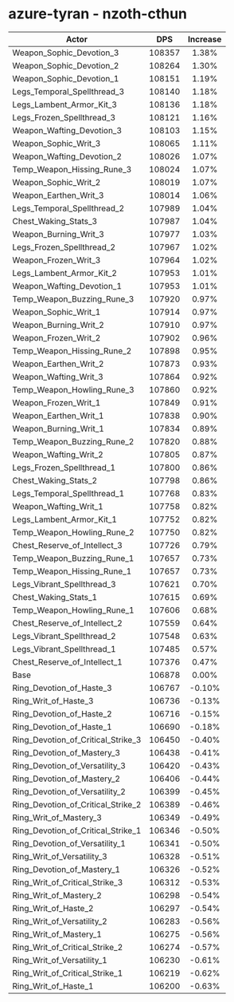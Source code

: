 # azure-tyran - nzoth-cthun
| Actor | DPS | Increase |
|---|:---:|:---:|
|Weapon_Sophic_Devotion_3|108357|1.38%|
|Weapon_Sophic_Devotion_2|108264|1.30%|
|Weapon_Sophic_Devotion_1|108151|1.19%|
|Legs_Temporal_Spellthread_3|108140|1.18%|
|Legs_Lambent_Armor_Kit_3|108136|1.18%|
|Legs_Frozen_Spellthread_3|108121|1.16%|
|Weapon_Wafting_Devotion_3|108103|1.15%|
|Weapon_Sophic_Writ_3|108065|1.11%|
|Weapon_Wafting_Devotion_2|108026|1.07%|
|Temp_Weapon_Hissing_Rune_3|108024|1.07%|
|Weapon_Sophic_Writ_2|108019|1.07%|
|Weapon_Earthen_Writ_3|108014|1.06%|
|Legs_Temporal_Spellthread_2|107989|1.04%|
|Chest_Waking_Stats_3|107987|1.04%|
|Weapon_Burning_Writ_3|107977|1.03%|
|Legs_Frozen_Spellthread_2|107967|1.02%|
|Weapon_Frozen_Writ_3|107964|1.02%|
|Legs_Lambent_Armor_Kit_2|107953|1.01%|
|Weapon_Wafting_Devotion_1|107953|1.01%|
|Temp_Weapon_Buzzing_Rune_3|107920|0.97%|
|Weapon_Sophic_Writ_1|107914|0.97%|
|Weapon_Burning_Writ_2|107910|0.97%|
|Weapon_Frozen_Writ_2|107902|0.96%|
|Temp_Weapon_Hissing_Rune_2|107898|0.95%|
|Weapon_Earthen_Writ_2|107873|0.93%|
|Weapon_Wafting_Writ_3|107864|0.92%|
|Temp_Weapon_Howling_Rune_3|107860|0.92%|
|Weapon_Frozen_Writ_1|107849|0.91%|
|Weapon_Earthen_Writ_1|107838|0.90%|
|Weapon_Burning_Writ_1|107834|0.89%|
|Temp_Weapon_Buzzing_Rune_2|107820|0.88%|
|Weapon_Wafting_Writ_2|107805|0.87%|
|Legs_Frozen_Spellthread_1|107800|0.86%|
|Chest_Waking_Stats_2|107798|0.86%|
|Legs_Temporal_Spellthread_1|107768|0.83%|
|Weapon_Wafting_Writ_1|107758|0.82%|
|Legs_Lambent_Armor_Kit_1|107752|0.82%|
|Temp_Weapon_Howling_Rune_2|107750|0.82%|
|Chest_Reserve_of_Intellect_3|107726|0.79%|
|Temp_Weapon_Buzzing_Rune_1|107657|0.73%|
|Temp_Weapon_Hissing_Rune_1|107657|0.73%|
|Legs_Vibrant_Spellthread_3|107621|0.70%|
|Chest_Waking_Stats_1|107615|0.69%|
|Temp_Weapon_Howling_Rune_1|107606|0.68%|
|Chest_Reserve_of_Intellect_2|107559|0.64%|
|Legs_Vibrant_Spellthread_2|107548|0.63%|
|Legs_Vibrant_Spellthread_1|107485|0.57%|
|Chest_Reserve_of_Intellect_1|107376|0.47%|
|Base|106878|0.00%|
|Ring_Devotion_of_Haste_3|106767|-0.10%|
|Ring_Writ_of_Haste_3|106736|-0.13%|
|Ring_Devotion_of_Haste_2|106716|-0.15%|
|Ring_Devotion_of_Haste_1|106690|-0.18%|
|Ring_Devotion_of_Critical_Strike_3|106450|-0.40%|
|Ring_Devotion_of_Mastery_3|106438|-0.41%|
|Ring_Devotion_of_Versatility_3|106420|-0.43%|
|Ring_Devotion_of_Mastery_2|106406|-0.44%|
|Ring_Devotion_of_Versatility_2|106399|-0.45%|
|Ring_Devotion_of_Critical_Strike_2|106389|-0.46%|
|Ring_Writ_of_Mastery_3|106349|-0.49%|
|Ring_Devotion_of_Critical_Strike_1|106346|-0.50%|
|Ring_Devotion_of_Versatility_1|106341|-0.50%|
|Ring_Writ_of_Versatility_3|106328|-0.51%|
|Ring_Devotion_of_Mastery_1|106326|-0.52%|
|Ring_Writ_of_Critical_Strike_3|106312|-0.53%|
|Ring_Writ_of_Mastery_2|106298|-0.54%|
|Ring_Writ_of_Haste_2|106297|-0.54%|
|Ring_Writ_of_Versatility_2|106283|-0.56%|
|Ring_Writ_of_Mastery_1|106275|-0.56%|
|Ring_Writ_of_Critical_Strike_2|106274|-0.57%|
|Ring_Writ_of_Versatility_1|106230|-0.61%|
|Ring_Writ_of_Critical_Strike_1|106219|-0.62%|
|Ring_Writ_of_Haste_1|106200|-0.63%|
